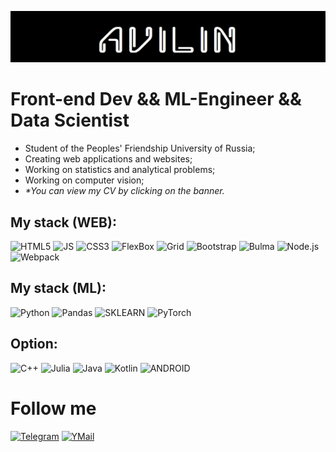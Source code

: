 [![Header](./avilin.png)](./Frontend.pdf)

# Front-end Dev && ML-Engineer && Data Scientist
- Student of the Peoples' Friendship University of Russia;
- Сreating web applications and websites;
- Working on statistics and analytical problems;
- Working on computer vision;
- _*You can view my CV by clicking on the banner._

## My stack (WEB):
![HTML5](https://img.shields.io/badge/-HTML5-090909?style=for-the-badge&logo=html5)
![JS](https://img.shields.io/badge/-JavaScript-090909?style=for-the-badge&logo=javascript)
![CSS3](https://img.shields.io/badge/-CSS3-090909?style=for-the-badge&logo=css3)
![FlexBox](https://img.shields.io/badge/-FlexBox-090909?style=for-the-badge&logo=css3)
![Grid](https://img.shields.io/badge/-Grid-090909?style=for-the-badge&logo=css3)
![Bootstrap](https://img.shields.io/badge/-Bootstrap-090909?style=for-the-badge&logo=bootstrap)
![Bulma](https://img.shields.io/badge/-Bulma-090909?style=for-the-badge&logo=bulma)
![Node.js](https://img.shields.io/badge/-Node.js-090909?style=for-the-badge&logo=Node.js)
![Webpack](https://img.shields.io/badge/-Webpack-090909?style=for-the-badge&logo=webpack)

## My stack (ML):
![Python](https://img.shields.io/badge/-Python-090909?style=for-the-badge&logo=Python)
![Pandas](https://img.shields.io/badge/-Pandas-090909?style=for-the-badge&logo=Pandas)
![SKLEARN](https://img.shields.io/badge/-Sklearn-090909?style=for-the-badge&logo=scikitlearn)
![PyTorch](https://img.shields.io/badge/-PyTorch-090909?style=for-the-badge&logo=PyTorch)

## Option:
![C++](https://img.shields.io/badge/-C++-090909?style=for-the-badge&logo=C%2b%2b&logoColor=6296CC)
![Julia](https://img.shields.io/badge/-Julia-090909?style=for-the-badge&logo=julia)
![Java](https://img.shields.io/badge/-Java-090909?style=for-the-badge&logo=oracle)
![Kotlin](https://img.shields.io/badge/-Kotlin-090909?style=for-the-badge&logo=Kotlin)
![ANDROID](https://img.shields.io/badge/-Android%20Studio-090909?style=for-the-badge&logo=androidstudio)


# Follow me
[![Telegram](https://img.shields.io/badge/-Telegram-090909?style=for-the-badge&logo=Telegram)](https://t.me/av_ilin)
[![YMail](https://img.shields.io/badge/-Yandex%20Mail-090909?style=for-the-badge&logo=Gmail)](mailto:a.ilin.v@yandex.ru)


